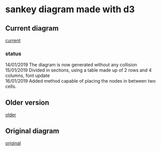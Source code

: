 # sankey diagram made with d3

## Current diagram
[current](img/updated_diagram.png)
### status
14/01/2019 The diagram is now generated without any collision  <br />
15/01/2019 Divided in sections, using a table made up of 2 rows and 4 columns, font update <br />
16/01/2019 Added method capable of placing the nodes in between two cells. <br />
## Older version
[older](img/Diagram.png)
## Original diagram
[original](img/original_diagram.ong)
